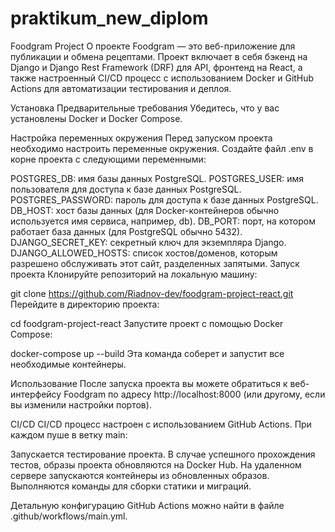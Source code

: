 # praktikum_new_diplom
Foodgram Project
О проекте
Foodgram — это веб-приложение для публикации и обмена рецептами. Проект включает в себя бэкенд на Django и Django Rest Framework (DRF) для API, фронтенд на React, а также настроенный CI/CD процесс с использованием Docker и GitHub Actions для автоматизации тестирования и деплоя.

Установка
Предварительные требования
Убедитесь, что у вас установлены Docker и Docker Compose.

Настройка переменных окружения
Перед запуском проекта необходимо настроить переменные окружения. Создайте файл .env в корне проекта с следующими переменными:

POSTGRES_DB: имя базы данных PostgreSQL.
POSTGRES_USER: имя пользователя для доступа к базе данных PostgreSQL.
POSTGRES_PASSWORD: пароль для доступа к базе данных PostgreSQL.
DB_HOST: хост базы данных (для Docker-контейнеров обычно используется имя сервиса, например, db).
DB_PORT: порт, на котором работает база данных (для PostgreSQL обычно 5432).
DJANGO_SECRET_KEY: секретный ключ для экземпляра Django.
DJANGO_ALLOWED_HOSTS: список хостов/доменов, которым разрешено обслуживать этот сайт, разделенных запятыми.
Запуск проекта
Клонируйте репозиторий на локальную машину:


git clone https://github.com/Riadnov-dev/foodgram-project-react.git
Перейдите в директорию проекта:


cd foodgram-project-react
Запустите проект с помощью Docker Compose:

docker-compose up --build
Эта команда соберет и запустит все необходимые контейнеры.

Использование
После запуска проекта вы можете обратиться к веб-интерфейсу Foodgram по адресу http://localhost:8000 (или другому, если вы изменили настройки портов).

CI/CD
CI/CD процесс настроен с использованием GitHub Actions. При каждом пуше в ветку main:

Запускается тестирование проекта.
В случае успешного прохождения тестов, образы проекта обновляются на Docker Hub.
На удаленном сервере запускаются контейнеры из обновленных образов.
Выполняются команды для сборки статики и миграций.

Детальную конфигурацию GitHub Actions можно найти в файле .github/workflows/main.yml.